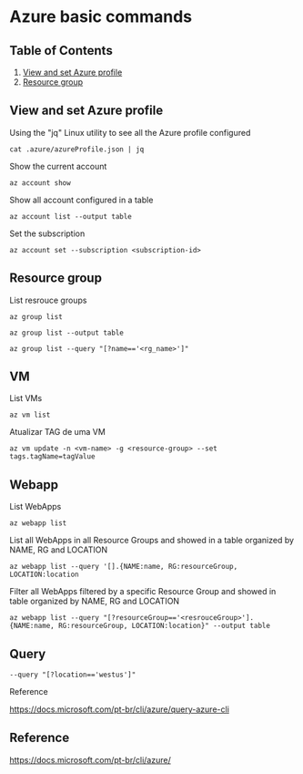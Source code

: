 # Azure basic commands

## Table of Contents

1. [View and set Azure profile](#view-and-set-azure-profile)
2. [Resource group](#resource-group)

## View and set Azure profile

Using the "jq" Linux utility to see all the Azure profile configured
```
cat .azure/azureProfile.json | jq
```
Show the current account
```
az account show
```
Show all account configured in a table
```
az account list --output table
```
Set the subscription
```
az account set --subscription <subscription-id>
```

## Resource group
List resrouce groups
```
az group list
```
```
az group list --output table
```
```
az group list --query "[?name=='<rg_name>']"
```
## VM
List VMs
```
az vm list
```
Atualizar TAG de uma VM
```
az vm update -n <vm-name> -g <resource-group> --set tags.tagName=tagValue
```
## Webapp
List WebApps
```
az webapp list 
```
List all WebApps in all Resource Groups and showed in a table organized by NAME, RG and LOCATION
```
az webapp list --query '[].{NAME:name, RG:resourceGroup, LOCATION:location
```
Filter all WebApps filtered by a specific Resource Group and showed in table organized by NAME, RG and LOCATION
```
az webapp list --query "[?resourceGroup=='<resrouceGroup>'].{NAME:name, RG:resourceGroup, LOCATION:location}" --output table
```
## Query
```
--query "[?location=='westus']"
```
Reference

https://docs.microsoft.com/pt-br/cli/azure/query-azure-cli


## Reference
https://docs.microsoft.com/pt-br/cli/azure/
